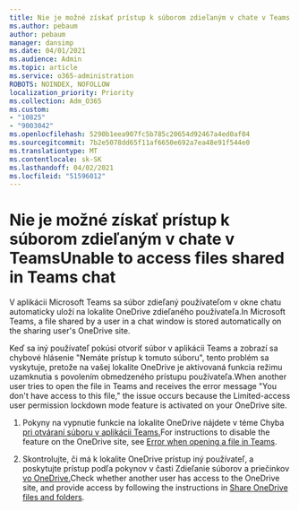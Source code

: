 ```yaml
---
title: Nie je možné získať prístup k súborom zdieľaným v chate v Teams
ms.author: pebaum
author: pebaum
manager: dansimp
ms.date: 04/01/2021
ms.audience: Admin
ms.topic: article
ms.service: o365-administration
ROBOTS: NOINDEX, NOFOLLOW
localization_priority: Priority
ms.collection: Adm_O365
ms.custom:
- "10825"
- "9003042"
ms.openlocfilehash: 5290b1eea907fc5b785c20654d92467a4ed0af04
ms.sourcegitcommit: 7b2e5078dd65f11af6650e692a7ea48e91f544e0
ms.translationtype: MT
ms.contentlocale: sk-SK
ms.lasthandoff: 04/02/2021
ms.locfileid: "51596012"
---
```

# <a name="unable-to-access-files-shared-in-teams-chat"></a><span data-ttu-id="73490-102">Nie je možné získať prístup k súborom zdieľaným v chate v Teams</span><span class="sxs-lookup"><span data-stu-id="73490-102">Unable to access files shared in Teams chat</span></span>

<span data-ttu-id="73490-103">V aplikácii Microsoft Teams sa súbor zdieľaný používateľom v okne chatu automaticky uloží na lokalite OneDrive zdieľaného používateľa.</span><span class="sxs-lookup"><span data-stu-id="73490-103">In Microsoft Teams, a file shared by a user in a chat window is stored automatically on the sharing user's OneDrive site.</span></span>

<span data-ttu-id="73490-104">Keď sa iný používateľ pokúsi otvoriť súbor v aplikácii Teams a zobrazí sa chybové hlásenie "Nemáte prístup k tomuto súboru", tento problém sa vyskytuje, pretože na vašej lokalite OneDrive je aktivovaná funkcia režimu uzamknutia s povolením obmedzeného prístupu používateľa.</span><span class="sxs-lookup"><span data-stu-id="73490-104">When another user tries to open the file in Teams and receives the error message "You don't have access to this file," the issue occurs because the Limited-access user permission lockdown mode feature is activated on your OneDrive site.</span></span>

1. <span data-ttu-id="73490-105">Pokyny na vypnutie funkcie na lokalite OneDrive nájdete v téme Chyba [pri otváraní súboru v aplikácii Teams.](https://go.microsoft.com/fwlink/?linkid=2155733)</span><span class="sxs-lookup"><span data-stu-id="73490-105">For instructions to disable the feature on the OneDrive site, see [Error when opening a file in Teams](https://go.microsoft.com/fwlink/?linkid=2155733).</span></span>

1. <span data-ttu-id="73490-106">Skontrolujte, či má k lokalite OneDrive prístup iný používateľ, a poskytujte prístup podľa pokynov v časti Zdieľanie súborov a priečinkov [vo OneDrive.](https://go.microsoft.com/fwlink/?linkid=2156017)</span><span class="sxs-lookup"><span data-stu-id="73490-106">Check whether another user has access to the OneDrive site, and provide access by following the instructions in [Share OneDrive files and folders](https://go.microsoft.com/fwlink/?linkid=2156017).</span></span>